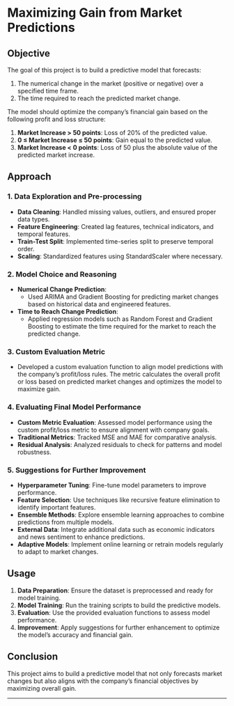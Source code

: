 # Maximizing Gain from Market Predictions

## Objective

The goal of this project is to build a predictive model that forecasts:
1. The numerical change in the market (positive or negative) over a specified time frame.
2. The time required to reach the predicted market change.

The model should optimize the company’s financial gain based on the following profit and loss structure:

1. **Market Increase > 50 points**: Loss of 20% of the predicted value.
2. **0 ≤ Market Increase ≤ 50 points**: Gain equal to the predicted value.
3. **Market Increase < 0 points**: Loss of 50 plus the absolute value of the predicted market increase.

## Approach

### 1. Data Exploration and Pre-processing
- **Data Cleaning**: Handled missing values, outliers, and ensured proper data types.
- **Feature Engineering**: Created lag features, technical indicators, and temporal features.
- **Train-Test Split**: Implemented time-series split to preserve temporal order.
- **Scaling**: Standardized features using StandardScaler where necessary.

### 2. Model Choice and Reasoning
- **Numerical Change Prediction**: 
  - Used ARIMA and Gradient Boosting for predicting market changes based on historical data and engineered features.
- **Time to Reach Change Prediction**:
  - Applied regression models such as Random Forest and Gradient Boosting to estimate the time required for the market to reach the predicted change.

### 3. Custom Evaluation Metric
- Developed a custom evaluation function to align model predictions with the company’s profit/loss rules. The metric calculates the overall profit or loss based on predicted market changes and optimizes the model to maximize gain.

### 4. Evaluating Final Model Performance
- **Custom Metric Evaluation**: Assessed model performance using the custom profit/loss metric to ensure alignment with company goals.
- **Traditional Metrics**: Tracked MSE and MAE for comparative analysis.
- **Residual Analysis**: Analyzed residuals to check for patterns and model robustness.

### 5. Suggestions for Further Improvement
- **Hyperparameter Tuning**: Fine-tune model parameters to improve performance.
- **Feature Selection**: Use techniques like recursive feature elimination to identify important features.
- **Ensemble Methods**: Explore ensemble learning approaches to combine predictions from multiple models.
- **External Data**: Integrate additional data such as economic indicators and news sentiment to enhance predictions.
- **Adaptive Models**: Implement online learning or retrain models regularly to adapt to market changes.

## Usage

1. **Data Preparation**: Ensure the dataset is preprocessed and ready for model training.
2. **Model Training**: Run the training scripts to build the predictive models.
3. **Evaluation**: Use the provided evaluation functions to assess model performance.
4. **Improvement**: Apply suggestions for further enhancement to optimize the model’s accuracy and financial gain.

## Conclusion

This project aims to build a predictive model that not only forecasts market changes but also aligns with the company’s financial objectives by maximizing overall gain.

---
